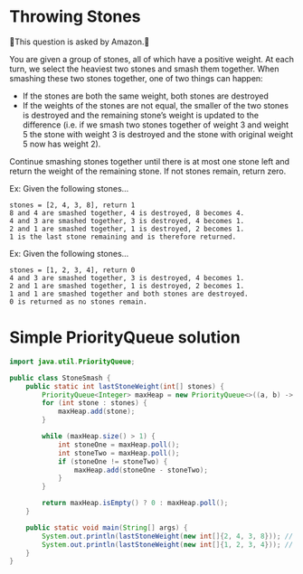 # Throwing Stones

🌴This question is asked by Amazon.🌴

You are given a group of stones, all of which have a positive weight. At each turn, we select the heaviest two stones and smash them together. When smashing these two stones together, one of two things can happen:

* If the stones are both the same weight, both stones are destroyed
* If the weights of the stones are not equal, the smaller of the two stones is destroyed and the remaining stone’s weight is updated to the difference (i.e. if we smash two stones together of weight 3 and weight 5 the stone with weight 3 is destroyed and the stone with original weight 5 now has weight 2).

Continue smashing stones together until there is at most one stone left and return the weight of the remaining stone. If not stones remain, return zero.


Ex: Given the following stones…
```
stones = [2, 4, 3, 8], return 1
8 and 4 are smashed together, 4 is destroyed, 8 becomes 4.
4 and 3 are smashed together, 3 is destroyed, 4 becomes 1.
2 and 1 are smashed together, 1 is destroyed, 2 becomes 1.
1 is the last stone remaining and is therefore returned.
```

Ex: Given the following stones…
```
stones = [1, 2, 3, 4], return 0
4 and 3 are smashed together, 3 is destroyed, 4 becomes 1.
2 and 1 are smashed together, 1 is destroyed, 2 becomes 1.
1 and 1 are smashed together and both stones are destroyed.
0 is returned as no stones remain.
```
# Simple PriorityQueue solution
```java
import java.util.PriorityQueue;

public class StoneSmash {
    public static int lastStoneWeight(int[] stones) {
        PriorityQueue<Integer> maxHeap = new PriorityQueue<>((a, b) -> b - a);
        for (int stone : stones) {
            maxHeap.add(stone);
        }

        while (maxHeap.size() > 1) {
            int stoneOne = maxHeap.poll();
            int stoneTwo = maxHeap.poll();
            if (stoneOne != stoneTwo) {
                maxHeap.add(stoneOne - stoneTwo);
            }
        }

        return maxHeap.isEmpty() ? 0 : maxHeap.poll();
    }

    public static void main(String[] args) {
        System.out.println(lastStoneWeight(new int[]{2, 4, 3, 8})); // Output: 1
        System.out.println(lastStoneWeight(new int[]{1, 2, 3, 4})); // Output: 0
    }
}
